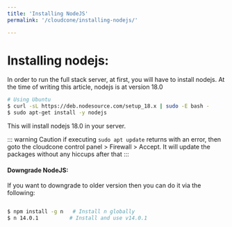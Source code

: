 ```yaml
---
title: 'Installing NodeJS'
permalink: '/cloudcone/installing-nodejs/'

---
```


# Installing nodejs: 

In order to run the full stack server, at first, you will have to install nodejs. At the time of writing this article, nodejs is at version 18.0

```bash
# Using Ubuntu
$ curl -sL https://deb.nodesource.com/setup_18.x | sudo -E bash -
$ sudo apt-get install -y nodejs

```

This will install nodejs 18.0 in your server.

::: warning Caution
if executing <code>sudo apt update</code> returns with an error, then goto the cloudcone control panel > Firewall > Accept. It will update the packages without any hiccups after that
:::

#### Downgrade NodeJS:

If you want to downgrade to older version then you can do it via the following:

```bash

$ npm install -g n   # Install n globally
$ n 14.0.1          # Install and use v14.0.1

```